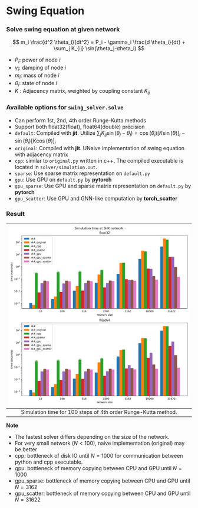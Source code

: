 # Swing Equation

### Solve swing equation at given network
$$ m_i \frac{d^2 \theta_i}{dt^2} = P_i - \gamma_i \frac{d \theta_i}{dt} + \sum_j K_{ij}  \sin(\theta_j-\theta_i) $$
- $P_i$: power of node $i$
- $\gamma_i$: damping of node $i$
- $m_i$: mass of node $i$
- $\theta_i$: state of node $i$
- $K$ : Adjacency matrix, weighted by coupling constant $K_{ij}$

### Available options for `swing_solver.solve`
- Can perform 1st, 2nd, 4th order Runge-Kutta methods
- Support both float32(float), float64(double) precision
- `default`: Compiled with **jit**. Utilize $\sum_j K_{ij} \sin(\theta_j-\theta_i) = \cos(\theta_i) [K \sin(\theta)]_i - \sin(\theta_i) [K \cos(\theta)]_i$
- `original`: Compiled with **jit**. UNaive implementation of swing equation with adjacency matrix
- `cpp`: similar to `original.py` written in c++. The compiled executable is located in `solver/simulation.out`.
- `sparse`: Use sparse matrix representation on `default.py`
- `gpu`: Use GPU on `default.py` by **pytorch**
- `gpu_sparse`: Use GPU and sparse matrix representation on `default.py` by **pytorch**
- `gpu_scatter`: Use GPU and GNN-like computation by **torch_scatter**


### Result
| ![](timeit.svg) |
| :-------------: |
| Simulation time for 100 steps of 4th order Runge-Kutta method.|

**Note**
- The fastest solver differs depending on the size of the network.
- For very small network ($N<100$), naive implementation (original) may be better
- cpp: bottleneck of disk IO until $N=1000$ for communication between python and cpp executable.
- gpu: bottleneck of memory copying between CPU and GPU until $N=1000$
- gpu_sparse: bottleneck of memory copying between CPU and GPU until $N=3162$
- gpu_scatter: bottleneck of memory copying between CPU and GPU until $N=31622$